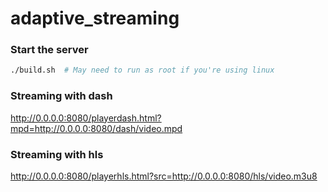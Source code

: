 # adaptive_streaming

### Start the server

```bash
./build.sh  # May need to run as root if you're using linux
```

### Streaming with dash

http://0.0.0.0:8080/playerdash.html?mpd=http://0.0.0.0:8080/dash/video.mpd

### Streaming with hls

http://0.0.0.0:8080/playerhls.html?src=http://0.0.0.0:8080/hls/video.m3u8
